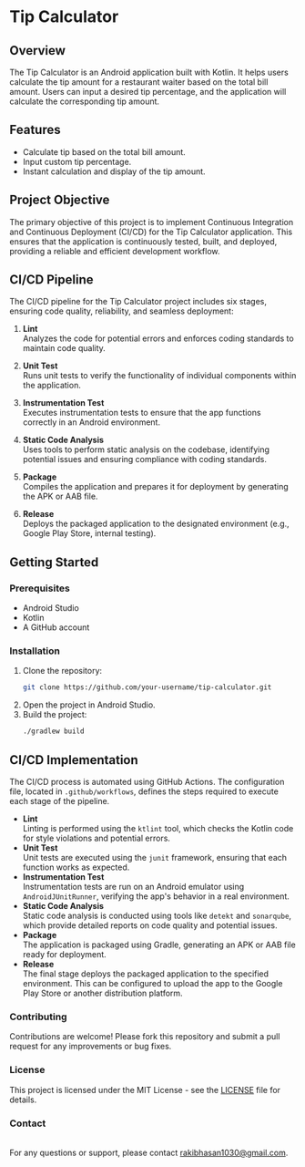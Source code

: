 # Tip Calculator

## Overview

The Tip Calculator is an Android application built with Kotlin. It helps users calculate the tip amount for a restaurant waiter based on the total bill amount. Users can input a desired tip percentage, and the application will calculate the corresponding tip amount.

## Features

- Calculate tip based on the total bill amount.
- Input custom tip percentage.
- Instant calculation and display of the tip amount.

## Project Objective

The primary objective of this project is to implement Continuous Integration and Continuous Deployment (CI/CD) for the Tip Calculator application. This ensures that the application is continuously tested, built, and deployed, providing a reliable and efficient development workflow.

## CI/CD Pipeline

The CI/CD pipeline for the Tip Calculator project includes six stages, ensuring code quality, reliability, and seamless deployment:

1. **Lint**
  <br>Analyzes the code for potential errors and enforces coding standards to maintain code quality.
  
2. **Unit Test**
  <br>Runs unit tests to verify the functionality of individual components within the application.

3. **Instrumentation Test**
  <br>Executes instrumentation tests to ensure that the app functions correctly in an Android environment.

4. **Static Code Analysis**
  <br>Uses tools to perform static analysis on the codebase, identifying potential issues and ensuring compliance with coding standards.

5. **Package**
  <br>Compiles the application and prepares it for deployment by generating the APK or AAB file.

6. **Release**
  <br>Deploys the packaged application to the designated environment (e.g., Google Play Store, internal testing).

## Getting Started

### Prerequisites

- Android Studio
- Kotlin
- A GitHub account

### Installation

1. Clone the repository:
   ```bash
   git clone https://github.com/your-username/tip-calculator.git
   
3. Open the project in Android Studio.
4. Build the project:
   ```bash
   ./gradlew build

## CI/CD Implementation
The CI/CD process is automated using GitHub Actions. The configuration file, located in `.github/workflows`, defines the steps required to execute each stage of the pipeline.
- **Lint**
<br>Linting is performed using the `ktlint` tool, which checks the Kotlin code for style violations and potential errors.
- **Unit Test**
<br>Unit tests are executed using the `junit` framework, ensuring that each function works as expected.
- **Instrumentation Test**
<br>Instrumentation tests are run on an Android emulator using `AndroidJUnitRunner`, verifying the app's behavior in a real environment.
- **Static Code Analysis**
<br>Static code analysis is conducted using tools like `detekt` and `sonarqube`, which provide detailed reports on code quality and potential issues.
- **Package**
    <br>The application is packaged using Gradle, generating an APK or AAB file ready for deployment.
- **Release**
    <br>The final stage deploys the packaged application to the specified environment. This can be configured to upload the app to the Google Play Store or another distribution platform.
### Contributing
  Contributions are welcome! Please fork this repository and submit a pull request for any improvements or bug fixes.
### License
  This project is licensed under the MIT License - see the [LICENSE](https://github.com/rakibhasan1030/TipCalculator/blob/04d300de0c1e5afba057ed5126f89f5ff1478ecf/LICENSE) file for details.
### Contact
  <br>For any questions or support, please contact rakibhasan1030@gmail.com.










   
